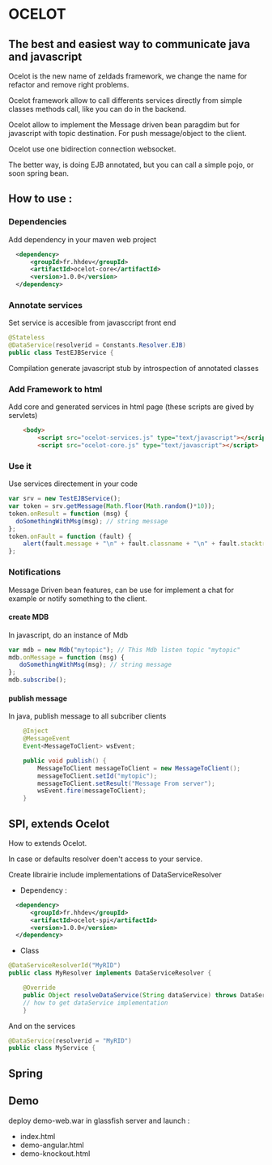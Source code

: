 # OCELOT
## The best and easiest way to communicate java and javascript 
Ocelot is the new name of zeldads framework, we change the name for refactor and remove right problems.

Ocelot framework allow to call differents services directly from simple classes methods call, like you can do in the backend.

Ocelot allow to implement the Message driven bean paragdim but for javascript with topic destination.
For push message/object to the client.

Ocelot use one bidirection connection websocket.

The better way, is doing EJB annotated, but you can call a simple pojo, or soon spring bean.

## How to use : 
### Dependencies
Add dependency in your maven web project

```xml
  <dependency>
      <groupId>fr.hhdev</groupId>
      <artifactId>ocelot-core</artifactId>
      <version>1.0.0</version>
  </dependency>
```
### Annotate services
Set service is accesible from javasccript front end
```java
@Stateless
@DataService(resolverid = Constants.Resolver.EJB)
public class TestEJBService {
```
Compilation generate javascript stub by introspection of annotated classes

### Add Framework to html
Add core and generated services in html page (these scripts are gived by servlets)

```html
	<body>
		<script src="ocelot-services.js" type="text/javascript"></script>
		<script src="ocelot-core.js" type="text/javascript"></script>
```

### Use it
Use services directement in your code

```javascript
var srv = new TestEJBService();
var token = srv.getMessage(Math.floor(Math.random()*10));
token.onResult = function (msg) {
  doSomethingWithMsg(msg); // string message
};
token.onFault = function (fault) {
	alert(fault.message + "\n" + fault.classname + "\n" + fault.stacktrace.join('\n'));
};
```

### Notifications 
Message Driven bean features, can be use for implement a chat for example or notify something to the client.

#### create MDB
In javascript, do an instance of Mdb

```javascript
var mdb = new Mdb("mytopic"); // This Mdb listen topic "mytopic"
mdb.onMessage = function (msg) {
   doSomethingWithMsg(msg); // string message
};
mdb.subscribe();
```

#### publish message
In java, publish message to all subcriber clients
```java
	@Inject
	@MessageEvent
	Event<MessageToClient> wsEvent;

	public void publish() {
		MessageToClient messageToClient = new MessageToClient();
		messageToClient.setId("mytopic");
		messageToClient.setResult("Message From server");
		wsEvent.fire(messageToClient);
	}
```

## SPI, extends Ocelot
How to extends Ocelot.

In case or defaults resolver doen't access to your service.

Create librairie include implementations of DataServiceResolver

 - Dependency : 
```xml
  <dependency>
      <groupId>fr.hhdev</groupId>
      <artifactId>ocelot-spi</artifactId>
      <version>1.0.0</version>
  </dependency>
```
 - Class
```java
@DataServiceResolverId("MyRID")
public class MyResolver implements DataServiceResolver {

	@Override
	public Object resolveDataService(String dataService) throws DataServiceException {
	// how to get dataService implementation
	}
```
And on the services 
```java
@DataService(resolverid = "MyRID")
public class MyService {
```

## Spring

## Demo
deploy demo-web.war in glassfish server and launch :
 - index.html
 - demo-angular.html
 - demo-knockout.html

